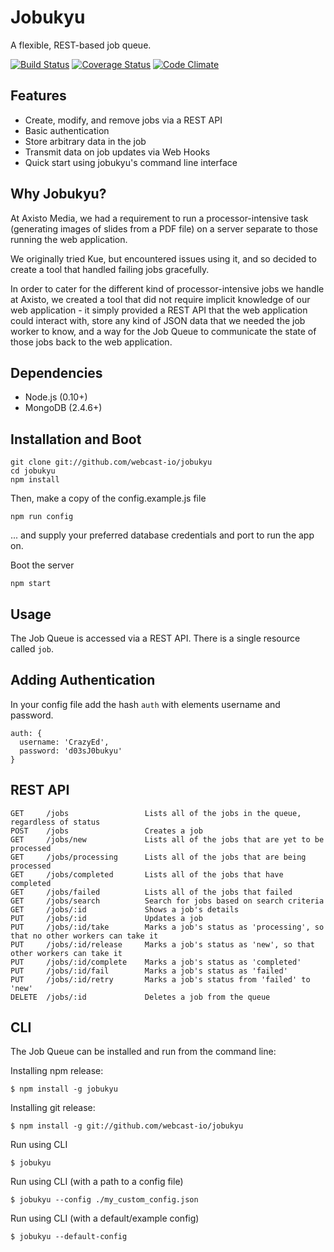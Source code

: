 Jobukyu
=======

A flexible, REST-based job queue. 

[![Build Status](https://travis-ci.org/webcast-io/jobukyu.png?branch=master)](https://travis-ci.org/webcast-io/jobukyu)
[![Coverage Status](https://coveralls.io/repos/webcast-io/jobukyu/badge.png?branch=master)](https://coveralls.io/r/webcast-io/jobukyu?branch=master)
[![Code Climate](https://codeclimate.com/github/webcast-io/jobukyu.png)](https://codeclimate.com/github/webcast-io/jobukyu)

Features
---

- Create, modify, and remove jobs via a REST API
- Basic authentication
- Store arbitrary data in the job
- Transmit data on job updates via Web Hooks
- Quick start using jobukyu's command line interface

Why Jobukyu?
---

At Axisto Media, we had a requirement to run a processor-intensive task (generating images of slides from a PDF file) on a server separate to those running the web application.

We originally tried Kue, but encountered issues using it, and so decided to create a tool that handled failing jobs gracefully.

In order to cater for the different kind of processor-intensive jobs we handle at Axisto, we created a tool that did not require implicit knowledge of our web application - it simply provided a REST API that the web application could interact with, store any kind of JSON data that we needed the job worker to know, and a way for the Job Queue to communicate the state of those jobs back to the web application.



Dependencies
---

* Node.js (0.10+)
* MongoDB (2.4.6+)

Installation and Boot
---

    git clone git://github.com/webcast-io/jobukyu
    cd jobukyu
    npm install

Then, make a copy of the config.example.js file

    npm run config

... and supply your preferred database credentials and port to run the app on.

Boot the server

    npm start

Usage
---

The Job Queue is accessed via a REST API. There is a single resource called <code>job</code>.

Adding Authentication
---

In your config file add the hash `auth` with elements username and password.

    auth: {
      username: 'CrazyEd',
      password: 'd03sJ0bukyu'
    }

REST API
---

    GET     /jobs                 Lists all of the jobs in the queue, regardless of status
    POST    /jobs                 Creates a job
    GET     /jobs/new             Lists all of the jobs that are yet to be processed
    GET     /jobs/processing      Lists all of the jobs that are being processed
    GET     /jobs/completed       Lists all of the jobs that have completed
    GET     /jobs/failed          Lists all of the jobs that failed
    GET     /jobs/search          Search for jobs based on search criteria
    GET     /jobs/:id             Shows a job's details
    PUT     /jobs/:id             Updates a job
    PUT     /jobs/:id/take        Marks a job's status as 'processing', so that no other workers can take it
    PUT     /jobs/:id/release     Marks a job's status as 'new', so that other workers can take it
    PUT     /jobs/:id/complete    Marks a job's status as 'completed'
    PUT     /jobs/:id/fail        Marks a job's status as 'failed'
    PUT     /jobs/:id/retry       Marks a job's status from 'failed' to 'new'
    DELETE  /jobs/:id             Deletes a job from the queue

CLI
---

The Job Queue can be installed and run from the command line:

Installing npm release:

    $ npm install -g jobukyu

Installing git release:

    $ npm install -g git://github.com/webcast-io/jobukyu

Run using CLI

    $ jobukyu

Run using CLI (with a path to a config file)

    $ jobukyu --config ./my_custom_config.json

Run using CLI (with a default/example config)

    $ jobukyu --default-config